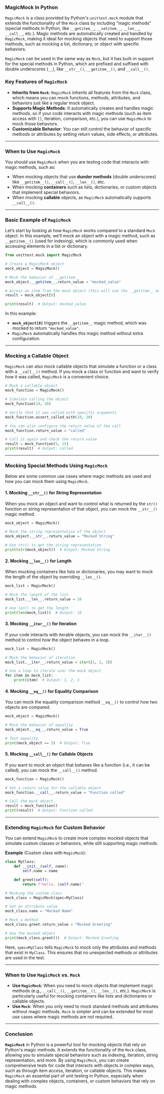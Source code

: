 ### MagicMock in Python

`MagicMock` is a class provided by Python's `unittest.mock` module that extends the functionality of the `Mock` class by including "magic methods" (special methods in Python, like `__getitem__`, `__setitem__`, `__len__`, `__call__`, etc.). Magic methods are automatically created and handled by `MagicMock`, making it ideal for mocking objects that need to support those methods, such as mocking a list, dictionary, or object with specific behaviors.

`MagicMock` can be used in the same way as `Mock`, but it has built-in support for the special methods in Python, which are prefixed and suffixed with double underscores (`__`), like `__str__()`, `__getitem__()`, and `__call__()`.

### Key Features of `MagicMock`

- **Inherits from `Mock`**: `MagicMock` inherits all features from the `Mock` class, which means you can mock functions, methods, attributes, and behaviors just like a regular mock object.
- **Supports Magic Methods**: It automatically creates and handles magic methods, so if your code interacts with magic methods (such as item access with `[]`, iteration, comparison, etc.), you can use `MagicMock` to mock those behaviors.
- **Customizable Behavior**: You can still control the behavior of specific methods or attributes by setting return values, side effects, or attributes.

---

### When to Use `MagicMock`

You should use `MagicMock` when you are testing code that interacts with magic methods, such as:

- When mocking objects that use **dunder methods** (double underscores) like `__getitem__()`, `__call__()`, `__len__()`, etc.
- When mocking **containers** such as lists, dictionaries, or custom objects that implement special behaviors.
- When mocking **callable** objects, as `MagicMock` automatically supports `__call__()`.

---

### Basic Example of `MagicMock`

Let’s start by looking at how `MagicMock` works compared to a standard `Mock` object. In this example, we’ll mock an object with a magic method, such as `__getitem__()` (used for indexing), which is commonly used when accessing elements in a list or dictionary.

```python
from unittest.mock import MagicMock

# Create a MagicMock object
mock_object = MagicMock()

# Mock the behavior of __getitem__
mock_object.__getitem__.return_value = "mocked_value"

# Access an item from the mock object (this will use the __getitem__ magic method)
result = mock_object[0]

print(result)  # Output: mocked_value
```

In this example:
- **`mock_object[0]`** triggers the `__getitem__` magic method, which was mocked to return `"mocked_value"`.
- `MagicMock` automatically handles this magic method without extra configuration.

---

### Mocking a Callable Object

`MagicMock` can also mock callable objects that simulate a function or a class with a `__call__()` method. If you mock a class or function and want to verify how it was called, `MagicMock` is a convenient choice.

```python
# Mock a callable object
mock_function = MagicMock()

# Simulate calling the object
mock_function(10, 20)

# Verify that it was called with specific arguments
mock_function.assert_called_with(10, 20)

# You can also configure the return value of the call
mock_function.return_value = "called"

# Call it again and check the return value
result = mock_function(5, 15)
print(result)  # Output: called
```

---

### Mocking Special Methods Using `MagicMock`

Below are some common use cases where magic methods are used and how you can mock them using `MagicMock`.

#### 1. **Mocking `__str__()` for String Representation**

When you mock an object and want to control what is returned by the `str()` function or string representation of that object, you can mock the `__str__()` magic method.

```python
mock_object = MagicMock()

# Mock the string representation of the object
mock_object.__str__.return_value = "Mocked String"

# Use str() to get the string representation
print(str(mock_object))  # Output: Mocked String
```

#### 2. **Mocking `__len__()` for Length**

When mocking containers like lists or dictionaries, you may want to mock the length of the object by overriding `__len__()`.

```python
mock_list = MagicMock()

# Mock the length of the list
mock_list.__len__.return_value = 10

# Use len() to get the length
print(len(mock_list))  # Output: 10
```

#### 3. **Mocking `__iter__()` for Iteration**

If your code interacts with iterable objects, you can mock the `__iter__()` method to control how the object behaves in a loop.

```python
mock_list = MagicMock()

# Mock the behavior of iteration
mock_list.__iter__.return_value = iter([1, 2, 3])

# Use a loop to iterate over the mock object
for item in mock_list:
    print(item)  # Output: 1, 2, 3
```

#### 4. **Mocking `__eq__()` for Equality Comparison**

You can mock the equality comparison method `__eq__()` to control how two objects are compared.

```python
mock_object = MagicMock()

# Mock the behavior of equality
mock_object.__eq__.return_value = True

# Test equality
print(mock_object == 5)  # Output: True
```

#### 5. **Mocking `__call__()` for Callable Objects**

If you want to mock an object that behaves like a function (i.e., it can be called), you can mock the `__call__()` method.

```python
mock_function = MagicMock()

# Set a return value for the callable object
mock_function.__call__.return_value = "Function called"

# Call the mock object
result = mock_function()
print(result)  # Output: Function called
```

---

### Extending `MagicMock` for Custom Behavior

You can extend `MagicMock` to create more complex mocked objects that simulate custom classes or behaviors, while still supporting magic methods.

**Example** (Custom class with `MagicMock`):
```python
class MyClass:
    def __init__(self, name):
        self.name = name

    def greet(self):
        return f"Hello, {self.name}"

# Mocking the custom class
mock_class = MagicMock(spec=MyClass)

# Set an attribute value
mock_class.name = "Mocked Name"

# Mock a method
mock_class.greet.return_value = "Mocked Greeting"

# Use the mocked object
print(mock_class.greet())  # Output: Mocked Greeting
```

Here, `spec=MyClass` tells `MagicMock` to mock only the attributes and methods that exist in `MyClass`. This ensures that no unexpected methods or attributes are used in the test.

---

### When to Use `MagicMock` vs. `Mock`

- **Use `MagicMock`**: When you need to mock objects that implement magic methods (e.g., `__call__()`, `__getitem__()`, `__len__()`, etc.). `MagicMock` is particularly useful for mocking containers like lists and dictionaries or callable objects.
- **Use `Mock`**: When you only need to mock standard methods and attributes without magic methods. `Mock` is simpler and can be extended for most use cases where magic methods are not required.

---

### Conclusion

**`MagicMock`** in Python is a powerful tool for mocking objects that rely on Python's magic methods. It extends the functionality of the `Mock` class, allowing you to simulate special behaviors such as indexing, iteration, string representation, and more. By using `MagicMock`, you can create comprehensive tests for code that interacts with objects in complex ways, such as through item access, iteration, or callable objects. This makes `MagicMock` an essential part of unit testing in Python, especially when dealing with complex objects, containers, or custom behaviors that rely on magic methods.